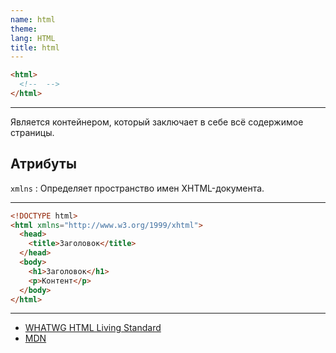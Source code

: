 ```yaml
---
name: html
theme:
lang: HTML
title: html
---
```


```html
<html>
  <!--  -->
</html>
```

---

Является контейнером, который заключает в себе всё содержимое страницы.

## Атрибуты

`xmlns`
: Определяет пространство имен XHTML-документа.

---

```html
<!DOCTYPE html>
<html xmlns="http://www.w3.org/1999/xhtml">
  <head>
    <title>Заголовок</title>
  </head>
  <body>
    <h1>Заголовок</h1>
    <p>Контент</p>
  </body>
</html>
```

---

- [WHATWG HTML Living Standard](https://html.spec.whatwg.org/multipage/semantics.html#the-html-element)
- [MDN](https://developer.mozilla.org/ru/docs/Web/HTML/Element/html)
